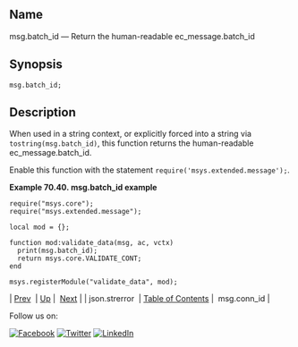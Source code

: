 <a name="lua.ref.msg.batch_id"></a>
## Name

msg.batch_id — Return the human-readable ec_message.batch_id

<a name="idp16599248"></a>
## Synopsis

`msg.batch_id;`

<a name="idp16601488"></a>
## Description

When used in a string context, or explicitly forced into a string via `tostring(msg.batch_id)`, this function returns the human-readable ec_message.batch_id.

Enable this function with the statement `require('msys.extended.message');`.

<a name="lua.ref.msg.batch_id.example"></a>

**Example 70.40. msg.batch_id example**

```
require("msys.core");
require("msys.extended.message");

local mod = {};

function mod:validate_data(msg, ac, vctx)
  print(msg.batch_id);
  return msys.core.VALIDATE_CONT;
end

msys.registerModule("validate_data", mod);
```

| [Prev](lua.ref.json.strerror.php)  | [Up](lua.function.details.php) |  [Next](lua.ref.msg.conn_id.php) |
| json.strerror  | [Table of Contents](index.php) |  msg.conn_id |

Follow us on:

[![Facebook](https://support.messagesystems.com/images/icon-facebook.png)](http://www.facebook.com/messagesystems) [![Twitter](https://support.messagesystems.com/images/icon-twitter.png)](http://twitter.com/#!/MessageSystems) [![LinkedIn](https://support.messagesystems.com/images/icon-linkedin.png)](http://www.linkedin.com/company/message-systems)